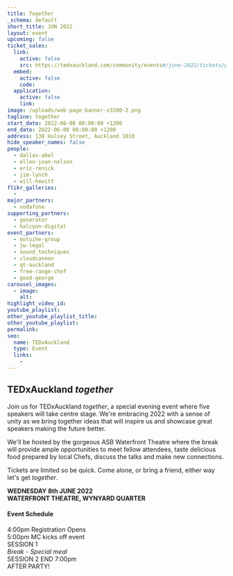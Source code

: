```yaml
---
title: Together
_schema: default
short_title: JUN 2022
layout: event
upcoming: false
ticket_sales:
  link:
    active: false
    src: https://tedxauckland.com/community/events#/june-2022/tickets/purchase
  embed:
    active: false
    code:
  application:
    active: false
    link:
image: /uploads/web-page-banner-x3200-2.png
tagline: together
start_date: 2022-06-08 00:00:00 +1200
end_date: 2022-06-08 00:00:00 +1200
address: 138 Halsey Street, Auckland 1010
hide_speaker_names: false
people:
  - dallas-abel
  - ellen-joan-nelson
  - eric-renick
  - jim-lynch
  - will-hewitt
flikr_galleries:
  -
major_partners:
  - vodafone
supporting_partners:
  - generator
  - halcyon-digital
event_partners:
  - motuihe-group
  - jw-legal
  - sound_techniques
  - cloudcannon
  - qt-auckland
  - free-range-chef
  - good-george
carousel_images:
  - image:
    alt:
highlight_video_id:
youtube_playlist:
other_youtube_playlist_title:
other_youtube_playlist:
permalink:
seo:
  name: TEDxAuckland
  type: Event
  links:
    -
---
```


## TEDxAuckland *together*

Join us for TEDxAuckland *together*, a special evening event where five speakers will take centre stage. We're embracing 2022 with a sense of unity as we bring together ideas that will inspire us and showcase great speakers making the future better.

We'll be hosted by the gorgeous ASB Waterfront Theatre where the break will provide ample opportunities to meet fellow attendees, taste delicious food prepared by local Chefs, discuss the talks and make new connections.

Tickets are limited so be quick. Come alone, or bring a friend, either way let's get *together*.

**WEDNESDAY 8th JUNE 2022**<br>**WATERFRONT THEATRE, WYNYARD QUARTER**

#### Event Schedule

4:00pm Registration Opens<br>5:00pm MC kicks off event<br>SESSION 1<br>*Break - Special meal*<br>SESSION 2 END 7:00pm<br>AFTER PARTY\!
